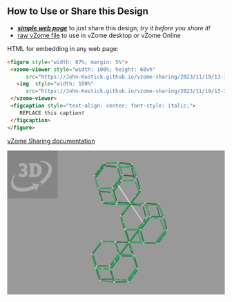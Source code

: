 
## How to Use or Share this Design

 - [***simple web page***](<https://John-Kostick.github.io/vzome-sharing/2023/11/19/13-33-06-TO-edge-sharing/>) to just share this design; *try it before you share it!*
 - [raw vZome file](<https://raw.githubusercontent.com/John-Kostick/vzome-sharing/main/2023/11/19/13-33-06-TO-edge-sharing/TO-edge-sharing.vZome>) to use in vZome desktop or vZome Online
 
 HTML for embedding in any web page:
 ```html
<figure style="width: 87%; margin: 5%">
  <vzome-viewer style="width: 100%; height: 60vh"
       src="https://John-Kostick.github.io/vzome-sharing/2023/11/19/13-33-06-TO-edge-sharing/TO-edge-sharing.vZome" >
    <img  style="width: 100%"
       src="https://John-Kostick.github.io/vzome-sharing/2023/11/19/13-33-06-TO-edge-sharing/TO-edge-sharing.png" >
  </vzome-viewer>
  <figcaption style="text-align: center; font-style: italic;">
     REPLACE this caption!
  </figcaption>
</figure>
 ```

[vZome Sharing documentation](https://vzome.github.io/vzome/sharing.html#how-it-works)

![Image](<TO-edge-sharing.png>)

